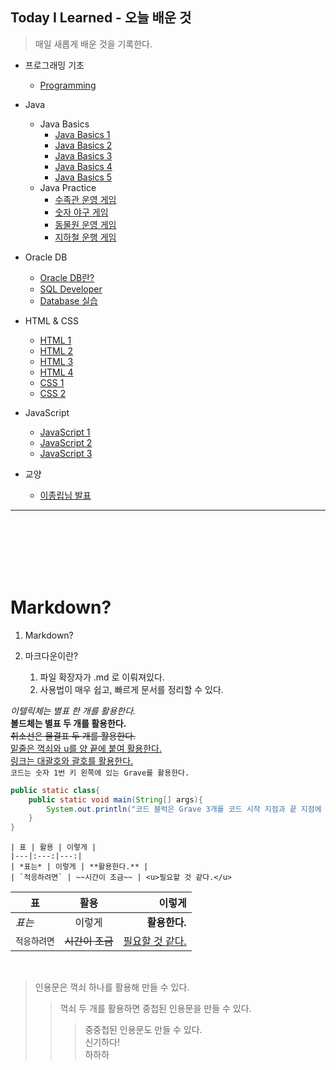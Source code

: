 ## Today I Learned - 오늘 배운 것

> 매일 새롭게 배운 것을 기록한다.

- 프로그래밍 기초
    - [Programming](https://github.com/paikjonghun/TIL/blob/main/Java/Programming.md)

- Java
    - Java Basics
      - [Java Basics 1](https://github.com/paikjonghun/TIL/blob/main/Java/Java-Basics/Java-Basics1.md)
      - [Java Basics 2](https://github.com/paikjonghun/TIL/blob/main/Java/Java-Basics/Java-Basics2.md)
      - [Java Basics 3](https://github.com/paikjonghun/TIL/blob/main/Java/Java-Basics/Java-Basics3.md)
      - [Java Basics 4](https://github.com/paikjonghun/TIL/blob/main/Java/Java-Basics/Java-Basics4.md)
      - [Java Basics 5](https://github.com/paikjonghun/TIL/blob/main/Java/Java-Basics/Java-Basics5.md)
    - Java Practice
      - [수족관 운영 게임](https://github.com/paikjonghun/TIL/blob/main/Java/Java-Practice/Fish-Port.md)
      - [숫자 야구 게임](https://github.com/paikjonghun/TIL/blob/main/Java/Java-Practice/Number-Baseball.md)
      - [동물원 운영 게임](https://github.com/paikjonghun/TIL/blob/main/Java/Java-Practice/Zoo.md)
      - [지하철 운행 게임](https://github.com/paikjonghun/TIL/blob/main/Java/Java-Practice/subway.md)

- Oracle DB
    - [Oracle DB란?](https://github.com/paikjonghun/TIL/blob/main/Database/Oracle-Database.md)
    - [SQL Developer](https://github.com/paikjonghun/TIL/blob/main/Database/SQL-Developer.md)
    - [Database 실습](https://github.com/paikjonghun/TIL/blob/main/Database/Oracle-Database-Exam.md)

- HTML & CSS
    - [HTML 1](https://github.com/paikjonghun/TIL/blob/main/HTML%26CSS/HTML1.md)
    - [HTML 2](https://github.com/paikjonghun/TIL/blob/main/HTML%26CSS/HTML2.md)
    - [HTML 3](https://github.com/paikjonghun/TIL/blob/main/HTML%26CSS/HTML3.md)
    - [HTML 4](https://github.com/paikjonghun/TIL/blob/main/HTML%26CSS/HTML4.md)
    - [CSS 1](https://github.com/paikjonghun/TIL/blob/main/HTML%26CSS/CSS1.md)
    - [CSS 2](https://github.com/paikjonghun/TIL/blob/main/HTML%26CSS/CSS2.md)

- JavaScript
    - [JavaScript 1](https://github.com/paikjonghun/TIL/blob/main/JavaScript/JavaScript1.md)
    - [JavaScript 2](https://github.com/paikjonghun/TIL/blob/main/JavaScript/JavaScript2.md)
    - [JavaScript 3](https://github.com/paikjonghun/TIL/blob/main/JavaScript/JavaScript3.md)

- 교양
    - [이종립님 발표](https://github.com/paikjonghun/TIL/blob/main/%EA%B5%90%EC%96%91/HowToGrow.md)




---
<br />
<br />
<br />
<br />
<br />

# Markdown?

1. Markdown?

2. 마크다운이란?
    1. 파일 확장자가 .md 로 이뤄져있다.
    2. 사용법이 매우 쉽고, 빠르게 문서를 정리할 수 있다.
    
*이텔릭체는 별표 한 개를 활용한다.*<br />
**볼드체는 별표 두 개를 활용한다.**<br />
~~취소선은 물결표 두 개를 활용한다.~~<br />
<u>밑줄은 꺽쇠와 u를 양 끝에 붙여 활용한다.</u><br />
[링크는 대괄호와 괄호를 활용한다.](https://github.com/paikjonghun/paikjonghun.github.io)<br />
`코드는 숫자 1번 키 왼쪽에 있는 Grave를 활용한다.`

```java
public static class{
    public static void main(String[] args){
        System.out.println("코드 블럭은 Grave 3개를 코드 시작 지점과 끝 지점에 붙여 활용한다.)
    }
} 
```

```
| 표 | 활용 | 이렇게 |
|---|:---:|---:|
| *표는* | 이렇게 | **활용한다.** |
| `적응하려면` | ~~시간이 조금~~ | <u>필요할 것 같다.</u>
```
| 표 | 활용 | 이렇게 |
|---|:---:|---:|
| *표는* | 이렇게 | **활용한다.** |
| `적응하려면` | ~~시간이 조금~~ | <u>필요할 것 같다.</u>

<br />

> 인용문은 꺽쇠 하나를 활용해 만들 수 있다.
>> 꺽쇠 두 개를 활용하면 중첩된 인용문을 만들 수 있다.
>>> 중중첩된 인용문도 만들 수 있다.<br />
>>> 신기하다!<br />
>>> 하하하<br />



